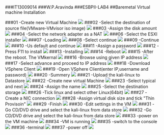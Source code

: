 ###IT13009014
###W.P.Aravinda
###ESBPII-LAB4
##Baremetal Virtual machine Installation

###01 -Create new Virtual Machine
![](http://i.imgur.com/umBABIq.jpg)
###02 -Select the destination of source file(VMware-VMvisor iso image)
![](http://i.imgur.com/WacVs3N.jpg)
###03 -Assign the disk amount
![](http://i.imgur.com/o7O2TxP.jpg)
###04 -Select the network adapter as a NAT
![](http://i.imgur.com/ihqCTIl.jpg)
###06 -Select the ESXI installer
![](http://i.imgur.com/2ggB8zS.jpg)
###07 -Loading
![](http://i.imgur.com/IEfAeX6.jpg)
###08 -Select continue
![](http://i.imgur.com/gUB81Ch.jpg)
###09 -Continue 
![](http://i.imgur.com/j6sUvNo.jpg)
###10 -Us default and continue
![](http://i.imgur.com/oTq1tau.jpg)
###11 -Assign a password
![](http://i.imgur.com/CFW0eX7.jpg)
###12 -Press F11 to install
![](http://i.imgur.com/HqLvCDW.jpg)
###13 -Installing
![](http://i.imgur.com/9JLtubz.jpg)
###14 -Reboot
![](http://i.imgur.com/qrNhRXv.jpg)
###15 -After the reboot. The VMkernal
![](http://i.imgur.com/Ian80qr.jpg)
###16 -Browse using given IP address
![](http://i.imgur.com/D9t7HG9.jpg)
###17 -Select advance and proceed to IP address
![](http://i.imgur.com/25pNDRM.jpg)
###18 -Download VSphere Client
![](http://i.imgur.com/CZ56vnf.jpg)
###19 -Open VSphere Client(enter IP,username and password)
![](http://i.imgur.com/JIl6GkJ.jpg)
###20 -Summery
![](http://i.imgur.com/VbUc7HM.jpg)
###21 -Upload the kali-linux to Datastore
![](http://i.imgur.com/mARzqds.jpg)
###22 -Create new virtual Machine
![](http://i.imgur.com/d0ur34l.jpg)
###23 -Select typical and next
![](http://i.imgur.com/KOamWH9.jpg)
###24 -Assign the name
![](http://i.imgur.com/ZTDRXzR.jpg)
###25 -Select the destination storage
![](http://i.imgur.com/TbyokmJ.jpg)
###26 -Tick linux and select other Linux(64bit)
![](http://i.imgur.com/TFEjDwy.jpg)
###27 -Create a NIC connection
![](http://i.imgur.com/7PPeFEu.jpg)
###28 -Assign virtual disk size and tick "Thin Provisoin"
![](http://i.imgur.com/f0eU35O.jpg)
###29 -Finish
![](http://i.imgur.com/SjNy0yf.jpg)
###30 -Edit settings in the VM 
![](http://i.imgur.com/BOC01lV.jpg)
###31 -Go CD/DVD drive and select the kali-linux from data store
![](http://i.imgur.com/k0aZaZp.jpg)
###32 -Go CD/DVD drive and select the kali-linux from data store
![](http://i.imgur.com/ejYjVCl.jpg)
###33 -power on the VM machine
![](http://i.imgur.com/Eh0Yoda.jpg)
###34 -VM is running
![](http://i.imgur.com/fHU2SDn.jpg)
###35 -switch to the console
![](http://i.imgur.com/m2WgU9E.jpg)
###36 -terminal
![](http://i.imgur.com/Owpv35f.jpg)
###37 -power off
![](http://i.imgur.com/JYF5pix.jpg)